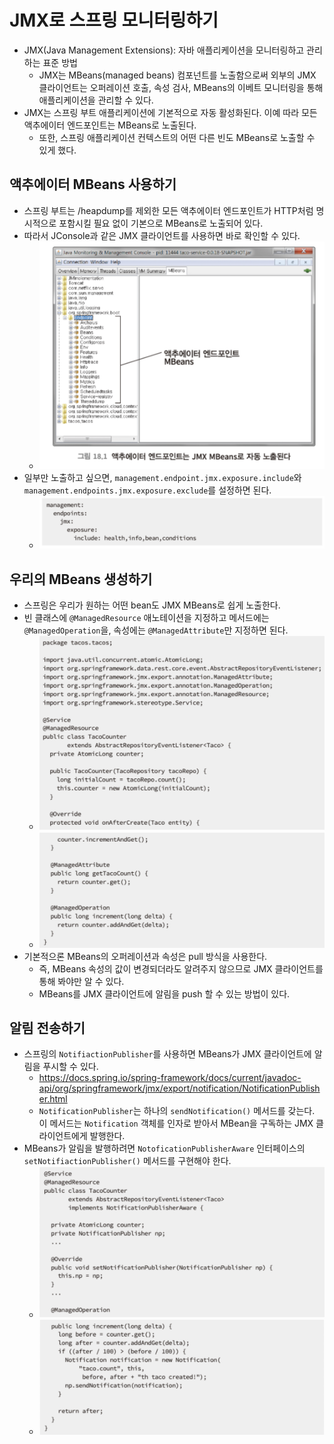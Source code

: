 # JMX로 스프링 모니터링하기

- JMX(Java Management Extensions): 자바 애플리케이션을 모니터링하고 관리하는 표준 방법
	- JMX는 MBeans(managed beans) 컴포넌트를 노출함으로써 외부의 JMX 클라이언트는 오퍼레이션 호출, 속성 검사, MBeans의 이베트 모니터링을 통해 애플리케이션을 관리할 수 있다.
- JMX는 스프링 부트 애플리케이션에 기본적으로 자동 활성화된다. 이예 따라 모든 액추에이터 엔드포인트는 MBeans로 노출된다.
	- 또한, 스프링 애플리케이션 컨텍스트의 어떤 다른 빈도 MBeans로 노출할 수 있게 했다.

## 액추에이터 MBeans 사용하기

- 스프링 부트는 /heapdump를 제외한 모든 액추에이터 엔드포인트가 HTTP처럼 명시적으로 포함시킬 필요 없이 기본으로 MBeans로 노출되어 있다.
- 따라서 JConsole과 같은 JMX 클라이언트를 사용하면 바로 확인할 수 있다.
	- ![](assets/Pasted%20image%2020231121032124.png)
- 일부만 노출하고 싶으면, `management.endpoint.jmx.exposure.include`와 `management.endpoints.jmx.exposure.exclude`를 설정하면 된다.
	- ![](assets/Pasted%20image%2020231121032203.png)

## 우리의 MBeans 생성하기

- 스프링은 우리가 원하는 어떤 bean도 JMX MBeans로 쉽게 노출한다.
- 빈 클래스에 `@ManagedResource` 애노테이션을 지정하고 메서드에는 `@ManagedOperation`을, 속성에는 `@ManagedAttribute`만 지정하면 된다.
	- ![](assets/Pasted%20image%2020231121033854.png)
	- ![](assets/Pasted%20image%2020231121033902.png)
- 기본적으론 MBeans의 오퍼레이션과 속성은 pull 방식을 사용한다.
	- 즉, MBeans 속성의 값이 변경되더라도 알려주지 않으므로 JMX 클라이언트를 통해 봐야만 알 수 있다.
	- MBeans를 JMX 클라이언트에 알림을 push 할 수 있는 방법이 있다.

## 알림 전송하기

- 스프링의 `NotifiactionPublisher`를 사용하면 MBeans가 JMX 클라이언트에 알림을 푸시할 수 있다.
	- https://docs.spring.io/spring-framework/docs/current/javadoc-api/org/springframework/jmx/export/notification/NotificationPublisher.html
	- `NotificationPublisher`는 하나의 `sendNotification()` 메서드를 갖는다. 이 메서드는 `Notification` 객체를 인자로 받아서 MBean을 구독하는 JMX 클라이언트에게 발행한다.
- MBeans가 알림을 발행하려면 `NotoficationPublisherAware` 인터페이스의 `setNotifiactionPublisher()` 메서드를 구현해야 한다.
	- ![](assets/Pasted%20image%2020231121034639.png)
	- ![](assets/Pasted%20image%2020231121034645.png)
